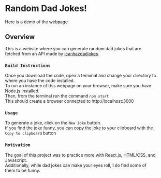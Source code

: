 # Random Dad Jokes!



Here is a demo of the webpage

## Overview

This is a website where you can generate random dad jokes that are fetched from an API made by [icanhazdadjokes](https://icanhazdadjoke.com/api).


### `Build Instructions`
Once you download the code, open a terminal and change your directory to where you have the code installed.\
To run an instance of this webpage on your browser, make sure you have Node.js installed.\
Then, from the terminal run the command `npm start`\
This should create a browser connected to http://localhost:3000

### `Usage`
To generate a joke, click on the `New Joke` button.\
If you find the joke funny, you can copy the joke to your clipboard with the `Copy to clipboard` button

### `Motivation`
The goal of this project was to practice more with React.js, HTML/CSS, and Javascript.\
Additionally, while dad jokes can make your eyes roll, I do find some of them to be funny.




